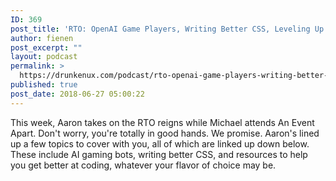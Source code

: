 ```yaml
---
ID: 369
post_title: 'RTO: OpenAI Game Players, Writing Better CSS, Leveling Up Coding&#8230;'
author: fienen
post_excerpt: ""
layout: podcast
permalink: >
  https://drunkenux.com/podcast/rto-openai-game-players-writing-better-css-leveling-up-coding/
published: true
post_date: 2018-06-27 05:00:22
---
```

This week, Aaron takes on the RTO reigns while Michael attends An Event Apart. Don't worry, you're totally in good hands. We promise. Aaron's lined up a few topics to cover with you, all of which are linked up down below. These include AI gaming bots, writing better CSS, and resources to help you get better at coding, whatever your flavor of choice may be.